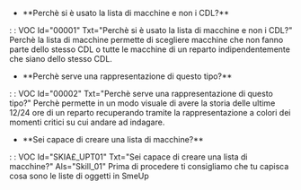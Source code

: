 - \*\*Perchè si è usato la lista di macchine e non i CDL?\*\*

 :  : VOC Id="00001" Txt="Perchè si è usato la lista di macchine e non i CDL?"
Perchè la lista di macchine permette di scegliere macchine che non fanno parte dello stesso CDL o tutte le macchine di un reparto indipendentemente che siano dello stesso CDL.

- \*\*Perchè serve una rappresentazione di questo tipo?\*\*

 :  : VOC Id="00002" Txt="Perchè serve una rappresentazione di questo tipo?"
Perchè permette in un modo visuale di avere la storia delle ultime 12/24 ore di un reparto recuperando tramite la rappresentazione a colori dei momenti critici su cui andare ad indagare.

- \*\*Sei capace di creare una lista di macchine?\*\*

 :  : VOC Id="SKIA£_UPT01" Txt="Sei capace di creare una lista di macchine?" Als="Skill_01"
Prima di procedere ti consigliamo che tu capisca cosa sono le liste di oggetti in SmeUp
